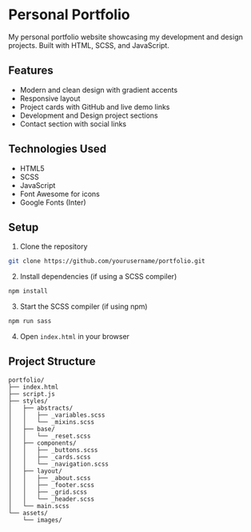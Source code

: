 # Personal Portfolio

My personal portfolio website showcasing my development and design projects. Built with HTML, SCSS, and JavaScript.

## Features

- Modern and clean design with gradient accents
- Responsive layout
- Project cards with GitHub and live demo links
- Development and Design project sections
- Contact section with social links

## Technologies Used

- HTML5
- SCSS
- JavaScript
- Font Awesome for icons
- Google Fonts (Inter)

## Setup

1. Clone the repository
```bash
git clone https://github.com/yourusername/portfolio.git
```

2. Install dependencies (if using a SCSS compiler)
```bash
npm install
```

3. Start the SCSS compiler (if using npm)
```bash
npm run sass
```

4. Open `index.html` in your browser

## Project Structure

```
portfolio/
├── index.html
├── script.js
├── styles/
│   ├── abstracts/
│   │   ├── _variables.scss
│   │   └── _mixins.scss
│   ├── base/
│   │   └── _reset.scss
│   ├── components/
│   │   ├── _buttons.scss
│   │   ├── _cards.scss
│   │   └── _navigation.scss
│   ├── layout/
│   │   ├── _about.scss
│   │   ├── _footer.scss
│   │   ├── _grid.scss
│   │   └── _header.scss
│   └── main.scss
└── assets/
    └── images/
```
